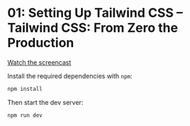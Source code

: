 # 01: Setting Up Tailwind CSS – Tailwind CSS: From Zero the Production

[Watch the screencast](https://www.youtube.com/watch?v=qYgogv4R8zg)

Install the required dependencies with `npm`:

```sh
npm install
```

Then start the dev server:

```sh
npm run dev
```